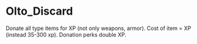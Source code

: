 # Olto_Discard
Donate all type items for XP (not only weapons, armor). Cost of item = XP (instead 35-300 xp). Donation perks double XP.
